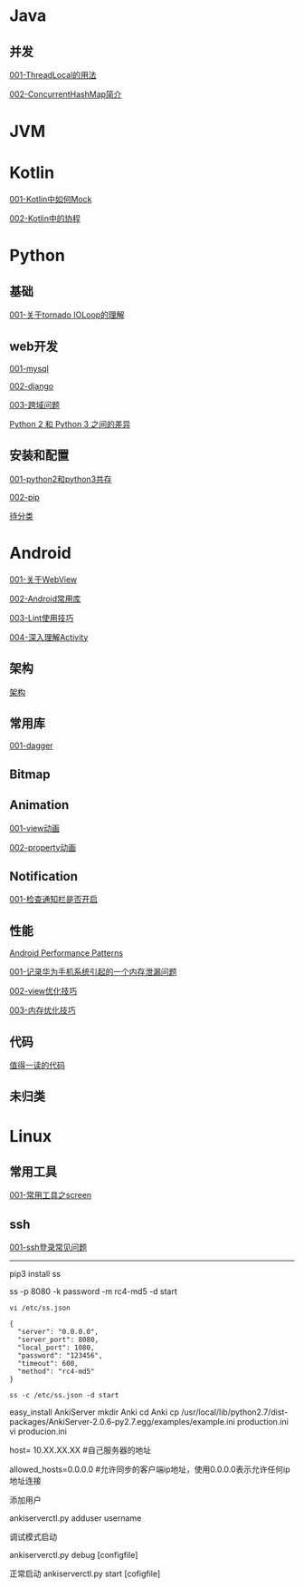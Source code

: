# Java
## 并发
[001-ThreadLocal的用法](java/concurrent/001-threadlocal.md)

[002-ConcurrentHashMap简介](java/concurrent/002-concurrent-hashmap.md)

# JVM

# Kotlin
[001-Kotlin中如何Mock](kotlin/001-kotlin-mock.md)

[002-Kotlin中的协程](kotlin/002-kotlin-coroutines.md)

# Python
## 基础
[001-关于tornado IOLoop的理解](python/basic/001-io-loop.md)

## web开发

[001-mysql](python/django/001-mysql.md)

[002-django](python/django/002-django.md)

[003-跨域问题](python/django/003-django-csrf.md)

[Python 2 和 Python 3 之间的差异](python/python2-vs-python3.md)

## 安装和配置

[001-python2和python3共存](python/install/001-python2-python3.md)

[002-pip](python/install/002-pip.md)

[待分类](python/todo.md)

# Android

[001-关于WebView](android/001-webview.md)

[002-Android常用库](android/002-android-lib.md)

[003-Lint使用技巧](android/003-lint.md)

[004-深入理解Activity](android/004-activity.md)

## 架构
[架构](android/lib/002-arch.md)

## 常用库
[001-dagger](android/lib/001-dagger.md)


## Bitmap

## Animation

[001-view动画](#)

[002-property动画](android/animation/002-property-animation.md)

## Notification

[001-检查通知栏是否开启](android/notification/001-are-notifications-enabled.md)

## 性能
[Android Performance Patterns](android/performance/000-note.md)

[001-记录华为手机系统引起的一个内存泄漏问题](android/performance/004-huawei-memory-leak.md)

[002-view优化技巧](android/performance/002-view-opt.md)

[003-内存优化技巧](android/performance/003-app-mem-opt.md)

## 代码
[值得一读的代码](android/code.md)

## 未归类

# Linux
## 常用工具

[001-常用工具之screen](linux/tools-screen.md)

## ssh
[001-ssh登录常见问题](linux/ssh/001-ssh-login.md)

---

pip3 install ss

ss -p 8080 -k password -m rc4-md5 -d start

```
vi /etc/ss.json

{
  "server": "0.0.0.0",
  "server_port": 8080,
  "local_port": 1080,
  "password": "123456",
  "timeout": 600,
  "method": "rc4-md5"
}

ss -c /etc/ss.json -d start
```


easy_install AnkiServer
mkdir Anki
cd Anki
cp /usr/local/lib/python2.7/dist-packages/AnkiServer-2.0.6-py2.7.egg/examples/example.ini production.ini
vi producion.ini

host= 10.XX.XX.XX  #自己服务器的地址

allowed_hosts=0.0.0.0 #允许同步的客户端ip地址，使用0.0.0.0表示允许任何ip地址连接

添加用户

ankiserverctl.py adduser username

调试模式启动

ankiserverctl.py debug [configfile]

正常启动
ankiserverctl.py start [cofigfile]
